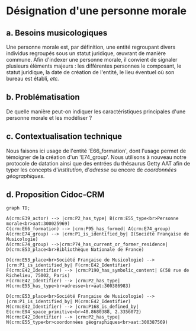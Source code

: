 # Désignation d'une personne morale

## a. Besoins musicologiques

Une personne morale est, par définition, une entité regroupant divers individus regroupés sous un statut juridique, œuvrant de manière commune. Afin d'indexer une personne morale, il convient de signaler plusieurs éléments majeurs : les différentes personnes le composant, le statut juridique, la date de création de l'entité, le lieu éventuel où son bureau est établi, _etc._

## b. Problématisation

De quelle manière peut-on indiquer les caractéristiques principales d'une personne morale et les modéliser ?

## c. Contextualisation technique

Nous faisons ici usage de l'entité 'E66_formation', dont l'usage permet de témoigner de la création d'un 'E74_group'. Nous utilisons à nouveau notre protocole de datation ainsi que des entrées du thésaurus Getty AAT afin de typer les concepts d'_institution_, d'_adresse_ ou encore de _coordonnées géographiques_.

## d. Proposition Cidoc-CRM

```mermaid
graph TD;

A(crm:E39_actor) --> |crm:P2_has_type| B(crm:E55_type<br>Personne morale<br>aat:300025969)
C(crm:E66_formation) --> |crm:P95_has_formed| A(crm:E74_group)
A(crm:E74_group) --> |crm:P1_is_identified_by| I(Société Française de Musicologie)
A(crm:E74_group) -->|crm:P74_has_current_or_former_residence| D(crm:E53_place<br>Bibliothèque Nationale de France)

D(crm:E53_place<br>Société Française de Musicologie) --> |crm:P1_is_identified_by| F(crm:E42_Identifier)
F(crm:E42_Identifier) --> |crm:P190_has_symbolic_content| G(58 rue de Richelieu, 75002, Paris)
F(crm:E42_Identifier) --> |crm:P2_has_type| H(crm:E55_has_type<br>adresse<br>aat:300386983)

D(crm:E53_place<br>Société Française de Musicologie) --> |crm:P1_is_identified_by| M(crm:E42_Identifier)
M(crm:E42_Identifier) --> |crm:P168_is_defined_by| E(crm:E94_space_primitive<br>48.8680388, 2.3356072)
M(crm:E42_Identifier) --> |crm:P2_has_type| N(crm:E55_type<br>coordonnées géographiques<br>aat:300387569)


```
